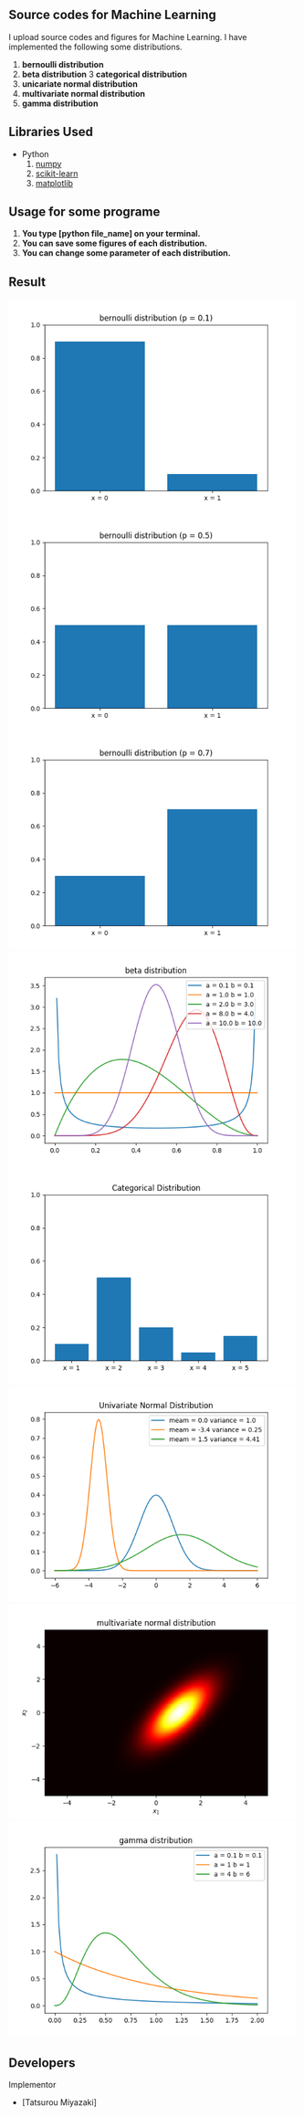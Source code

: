 Source codes for Machine Learning
 ---
 
I upload source codes and figures for Machine Learning.
I have implemented the following some distributions.
1. __bernoulli distribution__
2. __beta distribution__
3 __categorical distribution__
4. __unicariate normal distribution__
5. __multivariate normal distribution__
6. __gamma distribution__

Libraries Used
---
- Python
  1. [numpy](http://www.numpy.org/)
  2. [scikit-learn](http://scikit-learn.org/stable/)
  3. [matplotlib](https://matplotlib.org)
  
Usage for some programe
---
1. __You type [python file_name] on your terminal.__
2. __You can save some figures of each distribution.__
3. __You can change some parameter of each distribution.__

Result
---
![bernoulli distribution1](bernoulli_0.1.png) 
![bernoulli distribution2](bernoulli_0.5.png) 
![bernoulli distribution3](bernoulli_0.7.png)
![beta distribution](beta.png)
![categorical distribution](categorical.png)
![unicariate normal distribution](univariate_normal.png)
![multivariate normal distribution](multivariate_normal.png)
![gamma distribution](gamma.png)
 
Developers
---
Implementor
 - [Tatsurou Miyazaki]


